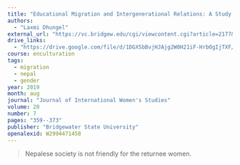 ```yaml
---
title: "Educational Migration and Intergenerational Relations: A Study of Educated Returnee Women in Nepal"
authors:
  - "Laxmi Dhungel"
external_url: "https://vc.bridgew.edu/cgi/viewcontent.cgi?article=2177&context=jiws"
drive_links:
  - "https://drive.google.com/file/d/1DGXSbBvjHJAjg2W0H21iF-HrbOgIjTXF/view?usp=drivesdk"
course: enculturation
tags:
  - migration
  - nepal
  - gender
year: 2019
month: aug
journal: "Journal of International Women's Studies"
volume: 20
number: 7
pages: "359--373"
publisher: "Bridgewater State University"
openalexid: W2994471458
---
```


> Nepalese society is not friendly for the returnee women.
